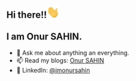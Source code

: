 <h2> Hi there!!<img src="https://raw.githubusercontent.com/ABSphreak/ABSphreak/master/gifs/Hi.gif" width="30px"><br><br>I am Onur SAHIN. </h2>

- 💬 Ask me about anything an everything.
- 📫 Read my blogs: [Onur SAHIN](https://onursahin.net)
- 🔔 LinkedIn: [@imonursahin](https://www.linkedin.com/in/imonursahin)




